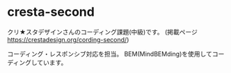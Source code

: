 # cresta-second
クリ★スタデザインさんのコーディング課題(中級)です。
(掲載ページ　https://crestadesign.org/cording-second/)

コーディング・レスポンシブ対応を担当。
BEM(MindBEMding)を使用してコーディングしています。

